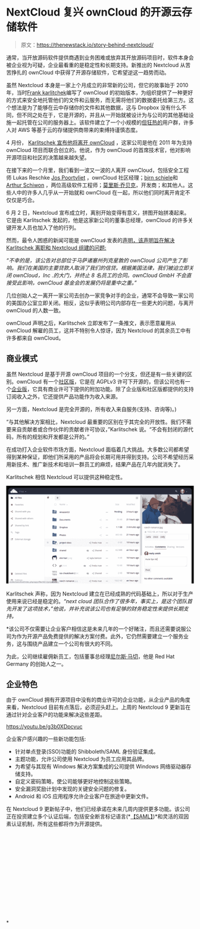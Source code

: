 # NextCloud 复兴 ownCloud 的开源云存储软件

> 原文：<https://thenewstack.io/story-behind-nextcloud/>

通常，当开放源码软件提供商遇到业务困难或放弃其开放源码项目时，软件本身会被企业视为可疑，企业最看重的是稳定性和长期支持。新推出的 Nextcloud 从苦苦挣扎的 ownCloud 中获得了开源存储软件，它希望逆这一趋势而动。

虽然 Nextcloud 本身是一家上个月成立的非常新的公司，但它的故事始于 2010 年，当时[Frank karlitchek](https://twitter.com/fkarlitschek)编写了 ownCloud 的初始版本，为组织提供了一种更好的方式来安全地托管他们的文件和云服务，而无需将他们的数据委托给第三方。这个想法是为了能够在云中存储你的文件和其他数据，这与 Dropbox 没有什么不同，但不同之处在于，它是开源的，并且从一开始就被设计为与公司的其他基础设施一起托管在公司的服务器上。该软件建立了一个小规模的[但狂热的](https://opensource.com/life/15/12/6-creative-ways-use-owncloud)用户群，许多人对 AWS 等基于云的存储提供商带来的束缚持谨慎态度。

4 月份， [Karlitschek 宣布他将离开 ownCloud](http://karlitschek.de/2016/04/big-changes-i-am-leaving-owncloud-inc-today/) ，这家公司是他在 2011 年为支持 ownCloud 项目而联合创立的。他说，作为 ownCloud 的首席技术官，他对影响开源项目和社区的决策越来越失望。

在接下来的一个月里，我们看到一波又一波的人离开 ownCloud，包括安全工程师 Lukas Reschke [Jos Poortvliet](http://blog.jospoortvliet.com/2016/05/moving-on-from-owncloud.html) ，ownCloud 社区经理；[bjrn schiele](https://blog.schiessle.org/2016/05/26/road-ahead/)和 [Arthur Schiwon](http://arthur-schiwon.de/so-long-and-thx-all-fish-leaving-owncloud-inc) ，两位高级软件工程师；[莫里斯·乔贝克](http://morrisjobke.de/2016/05/31/Thanks-for-the-journey/)，开发商；和其他人。这些人中的许多人几乎从一开始就和 ownCloud 在一起，所以他们同时离开肯定不仅仅是巧合。

6 月 2 日，Nextcloud 宣布成立时，离别开始变得有意义，拼图开始拼凑起来。它是由 Karlitschek 发起的，他是这家新公司的董事总经理，ownCloud 的许多关键开发人员也加入了他的行列。

然而，最令人困惑的新闻可能是 ownCloud 发表的[声明，该声明旨在解决 Karlitschek 离职和 Nextcloud 组建的问题:](https://owncloud.com/owncloud-statement-concerning-formation-nextcloud-frank-karlitschek/)

*“不幸的是，该公告对总部位于马萨诸塞州列克星敦的 ownCloud 公司产生了影响。我们在美国的主要贷款人取消了我们的信贷。根据美国法律，我们被迫立即关闭 ownCloud，Inc .的大门，并终止 8 名员工的合同。ownCloud GmbH 不会直接受此影响，ownCloud 基金会的发展仍将是重中之重。”*

几位创始人之一离开一家公司去创办一家竞争对手的企业，通常不会导致一家公司的美国办公室立即关闭。相反，这似乎表明公司内部存在一些更大的问题，与离开 ownCloud 的人数一致。

ownCloud 声明之后，Karlitschek 立即发布了一条推文，表示愿意雇用从 ownCloud 解雇的员工，这并不特别令人惊讶，因为 Nextcloud 的其余员工中有许多都来自 ownCloud。

## **商业模式**

虽然 Nextcloud 是基于开源 ownCloud 项目的一个分支，但还是有一些关键的区别。ownCloud 有一个[社区版](https://owncloud.org/)，它是在 AGPLv3 许可下开源的，但该公司也有一个[企业版](https://owncloud.com/)，它具有商业许可下提供的附加功能。除了企业版和社区版都提供的支持订阅收入之外，它还提供产品功能作为收入来源。

另一方面，Nextcloud 是完全开源的，所有收入来自服务(支持、咨询等)。)

“与其他解决方案相比，Nextcloud 最重要的区别在于其完全的开放性。我们不需要来自贡献者或合作伙伴的贡献者许可协议，”Karlitschek 说。“不会有封闭的源代码，所有的规划和开发都是公开的。”

在成功打入企业软件市场方面，Nextcloud 面临着几大挑战。大多数公司都希望得到某种保证，即他们所采用的产品将会长期可用并得到支持。公司不希望经历采用新技术、推广新技术和培训一群员工的麻烦，结果产品在几年内就消失了。

Karlitschek 相信 Nextcloud 可以提供这种稳定性。

![serverwebui](img/d380fd14d9076868f1dd483251eecd02.png)

Karlitschek 声称，因为 Nextcloud 建立在已经成熟的代码基础上，所以对于生产使用来说已经是稳定的。*“next cloud 团队合作了很多年，事实上，是这个团队首先开发了这项技术，”他说，并补充说该公司也有足够的财务稳定性来提供长期支持。*

 *该公司不仅需要让企业客户相信这是未来几年的一个好赌注，而且还需要说服公司为作为开源产品免费提供的解决方案付费。此外，它仍然需要建立一个服务业务，这与围绕产品建立一个公司有很大的不同。

为此，公司继续雇佣新员工，包括董事总经理[尼尔斯·马切](https://twitter.com/nielsmache)，他是 Red Hat Germany 的创始人之一。

## **企业特色**

由于 ownCloud 拥有开源项目中没有的商业许可的企业功能，从企业产品的角度来看，Nextcloud 目前有点落后，必须迎头赶上。上周的 Nextcloud 9 更新旨在通过针对企业客户的功能来解决这些差距。

https://youtu.be/g3b0XDpcvuc

企业客户感兴趣的一些新功能包括:

*   针对单点登录(SSO)功能的 Shibboleth/SAML 身份验证集成。
*   主题功能，允许公司使用 Nextcloud 为员工应用其品牌。
*   为希望与其现有 Windows 解决方案集成的公司提供 Windows 网络驱动器存储支持。
*   自定义密码策略，使公司能够更好地控制这些策略。
*   安全漏洞奖励计划中发现的关键安全问题的修复。
*   Android 和 iOS 应用程序允许企业客户在旅途中更新文件。

在 Nextcloud 9 更新帖子中，他们已经承诺在未来几周内提供更多功能。该公司正在投资建立多个认证后端，包括安全断言标记语言(*[【SAML】](http://saml.xml.org/))*和灵活的双因素认证机制，所有这些都将作为开源提供。

<svg xmlns:xlink="http://www.w3.org/1999/xlink" viewBox="0 0 68 31" version="1.1"><title>Group</title> <desc>Created with Sketch.</desc></svg>*